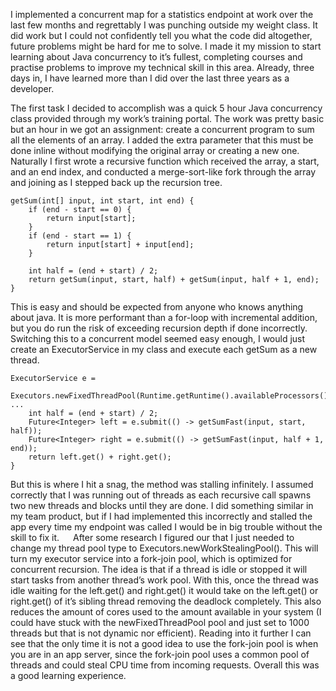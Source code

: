 I implemented a concurrent map for a statistics endpoint at work over the last few months and regrettably I was punching outside my weight class. It did work but I could not confidently tell you what the code did altogether, future problems might be hard for me to solve. I made it my mission to start learning about Java concurrency to it’s fullest, completing courses and practise problems to improve my technical skill in this area. Already, three days in, I have learned more than I did over the last three years as a developer.

The first task I decided to accomplish was a quick 5 hour Java concurrency class provided through my work’s training portal. The work was pretty basic but an hour in we got an assignment: create a concurrent program to sum all the elements of an array. I added the extra parameter that this must be done inline without modifying the original array or creating a new one. Naturally I first wrote a recursive function which received the array, a start, and an end index, and conducted a merge-sort-like fork through the array and joining as I stepped back up the recursion tree.

```
getSum(int[] input, int start, int end) {
    if (end - start == 0) {
        return input[start];
    }
    if (end - start == 1) {
        return input[start] + input[end];
    }
    
    int half = (end + start) / 2;
    return getSum(input, start, half) + getSum(input, half + 1, end);
}
```

This is easy and should be expected from anyone who knows anything about java. It is more performant than a for-loop with incremental addition, but you do run the risk of exceeding recursion depth if done incorrectly. Switching this to a concurrent model seemed easy enough, I would just create an ExecutorService in my class and execute each getSum as a new thread.

```
ExecutorService e = 
	Executors.newFixedThreadPool(Runtime.getRuntime().availableProcessors());
...
    int half = (end + start) / 2;
    Future<Integer> left = e.submit(() -> getSumFast(input, start, half));
    Future<Integer> right = e.submit(() -> getSumFast(input, half + 1, end));
    return left.get() + right.get();
}
```

But this is where I hit a snag, the method was stalling infinitely. I assumed correctly that I was running out of threads as each recursive call spawns two new threads and blocks until they are done. I did something similar in my team product, but if I had implemented this incorrectly and stalled the app every time my endpoint was called I would be in big trouble without the skill to fix it.
  
After some research I figured our that I just needed to change my thread pool type to Executors.newWorkStealingPool(). This will turn my executor service into a fork-join pool, which is optimized for concurrent recursion. The idea is that if a thread is idle or stopped it will start tasks from another thread’s work pool. With this, once the thread was idle waiting for the left.get() and right.get() it would take on the left.get() or right.get() of it’s sibling thread removing the deadlock completely. This also reduces the amount of cores used to the amount available in your system (I could have stuck with the newFixedThreadPool pool and just set to 1000 threads but that is not dynamic nor efficient). Reading into it further I can see that the only time it is not a good idea to use the fork-join pool is when you are in an app server, since the fork-join pool uses a common pool of threads and could steal CPU time from incoming requests. Overall this was a good learning experience.